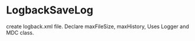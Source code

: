 # LogbackSaveLog
 create logback.xml file. Declare maxFileSize, maxHistory, Uses Logger and MDC class.
